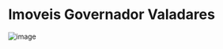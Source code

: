 # Imoveis Governador Valadares

![image](https://github.com/EmilioSandroFilho/imoveisgv/assets/64103690/e240710b-65b1-428e-baee-a192d056b3eb)
